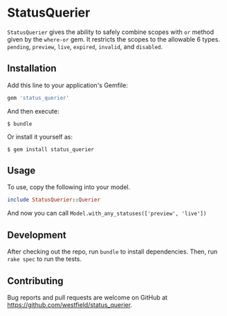 # StatusQuerier

`StatusQuerier` gives the ability to safely combine scopes with `or` method given by the `where-or` gem. It restricts the scopes to the allowable 6 types. `pending`, `preview`, `live`, `expired`, `invalid`, and `disabled`.

## Installation

Add this line to your application's Gemfile:

```ruby
gem 'status_querier'
```

And then execute:

    $ bundle

Or install it yourself as:

    $ gem install status_querier

## Usage

To use, copy the following into your model.

```ruby
include StatusQuerier::Querier
```

And now you can call `Model.with_any_statuses(['preview', 'live'])`


## Development

After checking out the repo, run `bundle` to install dependencies. Then, run `rake spec` to run the tests.


## Contributing

Bug reports and pull requests are welcome on GitHub at https://github.com/westfield/status_querier.

